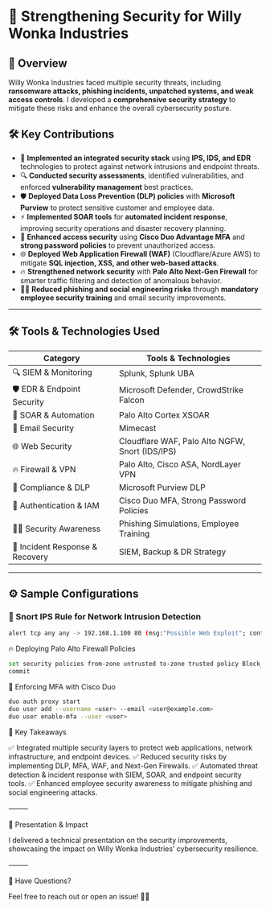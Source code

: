 # 🔐 Strengthening Security for Willy Wonka Industries  

## 📌 Overview  
Willy Wonka Industries faced multiple security threats, including **ransomware attacks, phishing incidents, unpatched systems, and weak access controls**. I developed a **comprehensive security strategy** to mitigate these risks and enhance the overall cybersecurity posture.  

## 🛠 Key Contributions  

- 🚀 **Implemented an integrated security stack** using **IPS, IDS, and EDR** technologies to protect against network intrusions and endpoint threats.  
- 🔍 **Conducted security assessments**, identified vulnerabilities, and enforced **vulnerability management** best practices.  
- 🛡 **Deployed Data Loss Prevention (DLP) policies** with **Microsoft Purview** to protect sensitive customer and employee data.  
- ⚡ **Implemented SOAR tools** for **automated incident response**, improving security operations and disaster recovery planning.  
- 🔐 **Enhanced access security** using **Cisco Duo Advantage MFA** and **strong password policies** to prevent unauthorized access.  
- 🌐 **Deployed Web Application Firewall (WAF)** (Cloudflare/Azure AWS) to mitigate **SQL injection, XSS, and other web-based attacks**.  
- 🔥 **Strengthened network security** with **Palo Alto Next-Gen Firewall** for smarter traffic filtering and detection of anomalous behavior.  
- 🏴‍☠️ **Reduced phishing and social engineering risks** through **mandatory employee security training** and email security improvements.  

---

## 🛠 Tools & Technologies Used  

| Category                     | Tools & Technologies |
|------------------------------|----------------------|
| 🔍 SIEM & Monitoring         | Splunk, Splunk UBA  |
| 🛡 EDR & Endpoint Security   | Microsoft Defender, CrowdStrike Falcon |
| 🔄 SOAR & Automation         | Palo Alto Cortex XSOAR |
| 📧 Email Security            | Mimecast |
| 🌐 Web Security              | Cloudflare WAF, Palo Alto NGFW, Snort (IDS/IPS) |
| 🔥 Firewall & VPN            | Palo Alto, Cisco ASA, NordLayer VPN |
| 📜 Compliance & DLP          | Microsoft Purview DLP |
| 🔑 Authentication & IAM      | Cisco Duo MFA, Strong Password Policies |
| 👨‍🏫 Security Awareness      | Phishing Simulations, Employee Training |
| 🚀 Incident Response & Recovery | SIEM, Backup & DR Strategy |

---

## ⚙️ Sample Configurations  

### 🚀 Snort IPS Rule for Network Intrusion Detection  
```bash
alert tcp any any -> 192.168.1.100 80 (msg:"Possible Web Exploit"; content:"GET"; nocase; sid:10001; rev:1;)
```

🔥 Deploying Palo Alto Firewall Policies
```bash
set security policies from-zone untrusted to-zone trusted policy Block_Malicious_traffic match source any destination any application any service any action deny
commit
```

🔑 Enforcing MFA with Cisco Duo
```bash
duo auth proxy start
duo user add --username <user> --email <user@example.com>
duo user enable-mfa --user <user>
```

📌 Key Takeaways

✅ Integrated multiple security layers to protect web applications, network infrastructure, and endpoint devices.
✅ Reduced security risks by implementing DLP, MFA, WAF, and Next-Gen Firewalls.
✅ Automated threat detection & incident response with SIEM, SOAR, and endpoint security tools.
✅ Enhanced employee security awareness to mitigate phishing and social engineering attacks.

⸻

🎤 Presentation & Impact

I delivered a technical presentation on the security improvements, showcasing the impact on Willy Wonka Industries’ cybersecurity resilience.

⸻

💬 Have Questions?

Feel free to reach out or open an issue! 🚀🔐
